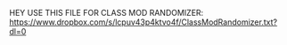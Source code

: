 HEY USE THIS FILE FOR CLASS MOD RANDOMIZER: https://www.dropbox.com/s/lcpuv43p4ktvo4f/ClassModRandomizer.txt?dl=0
